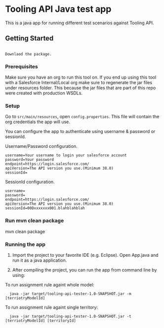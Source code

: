 # Tooling API Java test app
This is a java app for running different test scenarios against Tooling API.

## Getting Started

```
    
Downlaod the package.
```

### Prerequisites

Make sure you have an org to run this tool on. If you end up using this tool with a Salesforce Internal/Local org make sure to regenerate the jar files under resources folder. This because the jar files that are part of this repo were created with production WSDLs.

### Setup

Go to `src/main/resources`, open `config.properties`. This file will contain the org credentials the app will use.

You can configure the app to authenticate using username & password or sessionId.

Username/Password configuration.
```
username=Your username to login your salesforce account
password=Your password
endpoint=https://login.salesforce.com/
apiVersion=The API version you use.(Minimum 38.0)
sessionId=
```

SessionId configuration.
```
username=
password=
endpoint=https://login.salesforce.com/
apiVersion=The API version you use.(Minimum 38.0)
sessionId=00Dxxxxxxx001.blahblahblah
```
### Run mvn clean package
mvn clean package

### Running the app

1) Import the project to your favorite IDE (e.g. Eclipse). Open App.java and run it as a java application.

2) After compiling the project, you can run the app from command line by using:

To run assignment rule againt whole model: 
```
  java -jar target/tooling-api-tester-1.0-SNAPSHOT.jar -m [terriotryModelId]
```

To run assignment rule againt single territory: 
```
  java -jar target/tooling-api-tester-1.0-SNAPSHOT.jar -t [terriotryModelId] [territoryId]
```